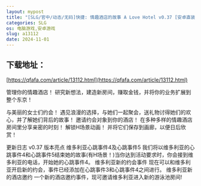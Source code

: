```yaml
---
layout: mypost
title: "[SLG/官中/动态/无码]快捷: 情趣酒店的故事 A Love Hotel v0.37 [安卓直装+PC/3.5G]"
categories: SLG
os: 电脑游戏,安卓游戏
slug: a13112
date: 2024-11-01
---
```


## 下载地址：

[https://qfafa.com/article/13112.html](https://qfafa.com/article/13112.html)

管理你的情趣酒店！
研究新想法，建造新房间，赚取金钱，并将你的业务扩展到整个东京！

与美丽的女士们约会！
遇见浪漫的选择，与她们一起聚会，送礼物讨得她们的欢心，并了解她们背后的故事！
邀请约会对象到你的酒店！
在多种多样的情趣酒店房间里分享亲密的时刻！
解锁H场景动画！
并将它们保存到画廊，以便日后欣赏！

更新日志
v0.37 版本亮点
维多利亚心跳事件4及心跳事件5
我们将以维多利亚的心跳事件4和心跳事件5结束她的故事(有H场景！)当你达到活动要求时，你会接到维多利亚的电话，开始她的心跳事件4。
维多利亚新的约会事件
现在可以和维多利亚开启新的约会，事件已经添加在心跳事件3和心跳事件4之间进行。
维多利亚新的酒店邀约
一个新的酒店邀约事件，现可邀请维多利亚进入新的游泳池房间!